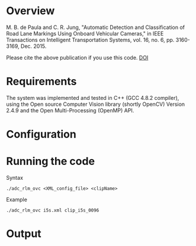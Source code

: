 Overview
=========

M. B. de Paula and C. R. Jung, "Automatic Detection and Classification of Road Lane Markings Using Onboard Vehicular Cameras," in IEEE Transactions on Intelligent Transportation Systems, vol. 16, no. 6, pp. 3160-3169, Dec. 2015.

Please cite the above publication if you use this code. [DOI](http://dx.doi.org/10.1109/TITS.2015.2438714)


Requirements
============
The system was implemented and tested in C++ (GCC 4.8.2 compiler), using the Open source Computer Vision library (shortly OpenCV) Version 2.4.9 and the Open Multi-Processing (OpenMP) API.

Configuration
=============

Running the code
================

Syntax
```
./adc_rlm_ovc <XML_config_file> <clipName>
```

Example
```
./adc_rlm_ovc i5s.xml clip_i5s_0096
```

Output
======

